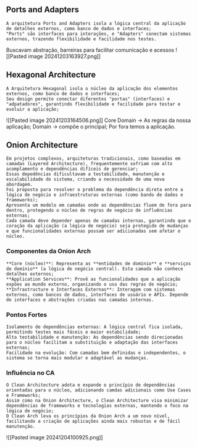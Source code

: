 ## Ports and Adapters
	A arquitetura Ports and Adapters isola a lógica central da aplicação de detalhes externos, como banco de dados e interfaces;
	"Ports" são interfaces para interações, e "Adapters" conectam sistemas externos, trazendo flexibilidade e facilidade nos testes.
Buscavam abstração, barreiras para facilitar comunicação e acessos
![[Pasted image 20241203163927.png]]
## Hexagonal Architecture
	A Arquitetura Hexagonal isola o núcleo da aplicação dos elementos externos, como banco de dados e interfaces;
	Seu design permite conectar diferentes "portas" (interfaces) e "adpatadores", garantindo flexibilidade e facilidade para testar e evoluir a aplicação;

![[Pasted image 20241203164506.png]]
Core Domain -> As regras da nossa aplicação;
Domain -> compõe o principal;
Por fora temos a aplicação.
## Onion Architecture
	Em projetos complexos, arquiteturas tradicionais, como baseadas em camadas (Layered Architecture), frequentemente sofriam com alto acomplamento e dependências difíceis de gerenciar;
	Essas depedências dificultavam a testabilidade, manutenção e escalabilidade do sistema, criando a necessidade de uma nova abordagem.
	Foi proposta para resolver o problema da dependência direta entre a lógica de negócio e infraestruturas externas (como bando de dados e frameworks);
	Apresenta um modelo em camadas onde as dependências fluem de fora para dentro, protegendo o núcleo de regras de negócio de influências externas;
	Cada camada deve depender apenas de camadas internas, garantindo que o coração da aplicação (a lógica de negócio) seja protegido de mudanças e que funcionalidades externas possam ser adicionadas sem afetar o núcleo.


### Componentes da Onion Arch
	**Core (núcleo)**: Representa as **entidades de domínio** e **serviços de domínio** (a lógica de negócio central). Esta camada não conhece detalhes externos;
	**Application Services**: Provê as funcionalidades que a aplicação expões ao mundo externo, organizando o uso das regras de negócio;
	**Infrastructure e Interfaces Externas**: Interagem com sistemas externos, como bancos de dados, interfaces de usuário e APIs. Depende de interfaces e abstrações criadas nas camadas internas.
### Pontos Fortes
	Isolamento de dependências externas: A lógica central fica isolada, permitindo testes mais fáceis e maior estabilidade;
	Alta testabilidade e manutenção: As dependências sendo direcionadas para o núcleo facilitam a substituição e adaptação das interfaces externas;
	Facilidade na evolução: Com camadas bem definidas e independentes, o sistema se torna mais modular e adaptável as mudanças.
### Influência no CA
	O Clean Architecture adota e expande o princípio de dependências orientadas para o núcleo, adicionando camdas adicionais como Use Cases e Frameworks;
	Assim como na Onion Architecture, o Clean Architecture visa minimizar dependências de frameworks e tecnologias externas, mantendo o foco na lógica de negócio;
	O Clean Arch leva os princípios da Onion Arch a um novo nível, facilitando a criação de aplicações ainda mais robustas e de fácil manutenção.
	
![[Pasted image 20241204100925.png]]
